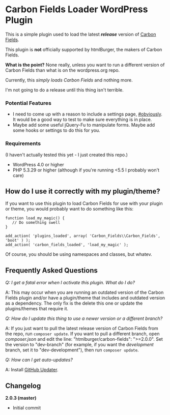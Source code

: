 # Carbon Fields Loader WordPress Plugin

This is a simple plugin used to load the latest **_release_** version of [Carbon Fields](http://carbonfields.net/).

This plugin is **not** officially supported by htmlBurger, the makers of Carbon Fields.

**What is the point?** None really, unless you want to run a different version of Carbon Fields than what is on the wordpress.org repo.

Currently, this *simply loads Carbon Fields* and nothing more.

I'm not going to do a release until this thing isn't terrible.

### Potential Features

* I need to come up with a reason to include a settings page, [#obviously](https://twitter.com/hashtag/obviously). It would be a good way to test to make sure everything is in place.
* Maybe add some useful jQuery-Fu to manipulate forms. Maybe add some hooks or settings to do this for you.

### Requirements

(I haven't actually tested this yet - I just created this repo.)

* WordPress 4.0 or higher
* PHP 5.3.29 or higher (although if you're running <5.5 I probably won't care)

## How do I use it correctly with my plugin/theme?

If you want to use this plugin to load Carbon Fields for use with your plugin or theme, you would probably want to do something like this:

```
function load_my_magic() {
   // Do something swell
}

add_action( 'plugins_loaded', array( 'Carbon_Fields\\Carbon_Fields', 'boot' ) );
add_action( 'carbon_fields_loaded', 'load_my_magic' );
```

Of course, you should be using namespaces and classes, but whatev.

## Frequently Asked Questions

*Q: I get a fatal error when I activate this plugin. What do I do?*

A: This may occur when you are running an outdated version of the Carbon Fields plugin and/or have a plugin/theme that includes and outdated version as a dependency. The only fix is the delete this one or update the plugins/themes that require it.

*Q: How do I update this thing to use a newer version or a different branch?*

A: If you just want to pull the latest release version of Carbon Fields from the repo, run `composer update`. If you want to pull a different branch, open *composer.json* and edit the line: "htmlburger/carbon-fields": ">=2.0.0". Set the version to "dev-branch" (for example, if you want the *development* branch, set it to "dev-development"), then run `composer update`.

*Q: How can I get auto-updates?*

A: Install [GitHub Updater](https://github.com/afragen/github-updater).

## Changelog

**2.0.3 (master)**
* Initial commit

